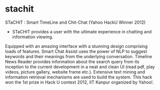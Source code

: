 stachit
=======

STaCHIT : Smart TimeLine and Chit-Chat (Yahoo HackU Winner 2012)

* STaCHIT provides a user with the ultimate experience in chatting and information viewing. 

Equipped with an amazing interface with a stunning design comprising loads of features. Smart Chat Assist uses the power of NLP to suggest keywords and their meanings from the underlying conversation. Timeline News Reader provides information about the search query from its inception to the current development in a neat and clean UI (read pdf, play videos, picture gallery, website frame etc.). Extensive text mining and information retrieval mechanisms are used to build the system. This hack won the 1st prize in Hack U context 2012, IIT Kanpur organized by Yahoo!.
